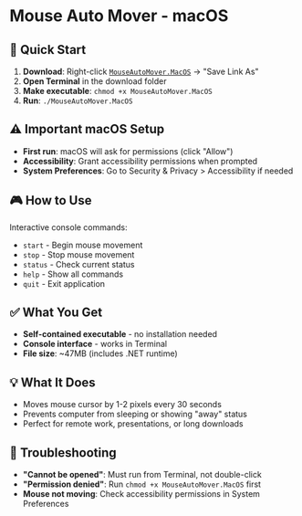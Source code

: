 # Mouse Auto Mover - macOS

## 🚀 Quick Start
1. **Download**: Right-click [`MouseAutoMover.MacOS`](./MouseAutoMover.MacOS) → "Save Link As" 
2. **Open Terminal** in the download folder
3. **Make executable**: `chmod +x MouseAutoMover.MacOS`
4. **Run**: `./MouseAutoMover.MacOS`

## ⚠️ Important macOS Setup
- **First run**: macOS will ask for permissions (click "Allow")
- **Accessibility**: Grant accessibility permissions when prompted
- **System Preferences**: Go to Security & Privacy > Accessibility if needed

## 🎮 How to Use
Interactive console commands:
- `start` - Begin mouse movement
- `stop` - Stop mouse movement  
- `status` - Check current status
- `help` - Show all commands
- `quit` - Exit application

## ✅ What You Get
- **Self-contained executable** - no installation needed
- **Console interface** - works in Terminal
- **File size**: ~47MB (includes .NET runtime)

## 💡 What It Does
- Moves mouse cursor by 1-2 pixels every 30 seconds
- Prevents computer from sleeping or showing "away" status
- Perfect for remote work, presentations, or long downloads

## 🔧 Troubleshooting
- **"Cannot be opened"**: Must run from Terminal, not double-click
- **"Permission denied"**: Run `chmod +x MouseAutoMover.MacOS` first
- **Mouse not moving**: Check accessibility permissions in System Preferences
